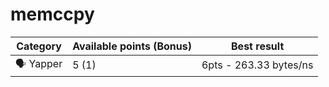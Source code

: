 # memccpy

| Category | Available points (Bonus) | Best result |
|---|---|---|
| :speaking_head: Yapper | 5 (1) | 6pts - 263.33 bytes/ns |

